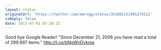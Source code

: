 ```yaml
---
layout: status
originalUrl: 'https://twitter.com/marcgg/status/351601151965274112'
isReply: false
date: 2013-07-01 07:20:21
---
```


Good bye Google Reader! "Since December 21, 2008 you have read a total of 299,997 items."  http://t.co/bNgWnDvkma

